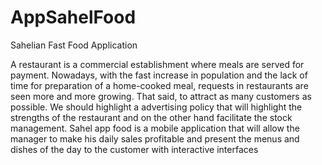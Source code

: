 # AppSahelFood
Sahelian Fast Food Application

A restaurant is a commercial establishment where meals are served for payment.
Nowadays, with the fast increase in population and the lack of time for
preparation of a home-cooked meal, requests in restaurants are seen more and more
growing. That said, to attract as many customers as possible. We should highlight a
advertising policy that will highlight the strengths of the restaurant and on the other hand facilitate the
stock management.
Sahel app food is a mobile application that
will allow the manager to make his daily sales profitable and present the menus and dishes of the day
to the customer with interactive interfaces
